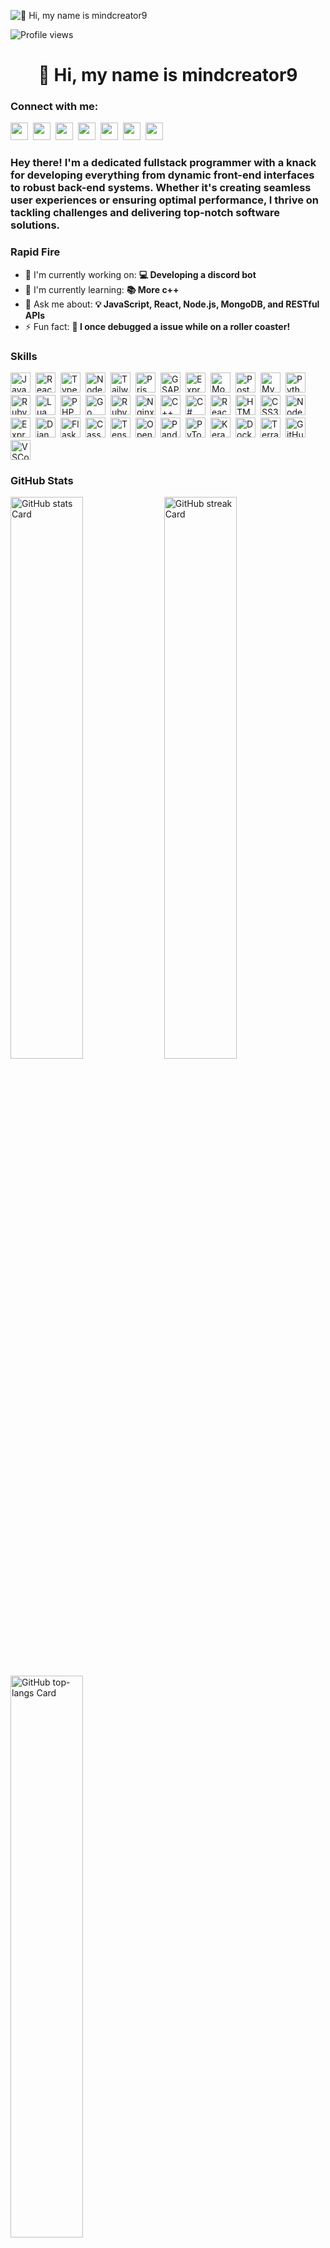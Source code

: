 ![👋 Hi, my name is mindcreator9](https://user-images.githubusercontent.com/10498744/210012254-234538ff-d198-48aa-8964-37e6fd45d227.gif)

![Profile views](https://komarev.com/ghpvc/?username=mindcreator9&label=Profile%20views&color=0e75b6&style=flat)

<div id="toc">
  <ul align="center" style="list-style: none">
    <summary>
      <h1>
        👋 Hi, my name is mindcreator9
      </h1>
    </summary>
  </ul>
</div>

**<h3 align="left">Connect with me:</h3>** 
<p align="left"><a href="https://www.linkedin.com/in/sushil-magare" target="_blank"><img src="https://img.shields.io/badge/LinkedIn-0077B5?logo=linkedin&logoColor=white" height="28" style="margin-right: 4px"></a> <a href="https://twitter.com/Sushil__SM" target="_blank"><img src="https://img.shields.io/badge/Twitter-000000?logo=X&logoColor=white" height="28" style="margin-right: 4px"></a> <a href="theepiccake@gmail.com" target="_blank"><img src="https://img.shields.io/badge/Gmail-D14836?style=for-the-badge&logo=gmail&logoColor=white" height="28" style="margin-right: 4px"></a> <a href="https://github.com/mindcreator9" target="_blank"><img src="https://img.shields.io/badge/GitHub-100000?style=for-the-badge&logo=github&logoColor=white" height="28" style="margin-right: 4px"></a> <a href="https://www.instagram.com/theepiccakecorp" target="_blank"><img src="https://img.shields.io/badge/Instagram-E4405F?style=for-the-badge&logo=instagram&logoColor=white" height="28" style="margin-right: 4px"></a> <a href="https://www.youtube.com/@theepiccakecorp" target="_blank"><img src="https://img.shields.io/badge/YouTube-FF0000?style=for-the-badge&logo=youtube&logoColor=white" height="28" style="margin-right: 4px"></a> <a href="https://www.tiktok.com/@mindcreator9" target="_blank"><img src="https://img.shields.io/badge/TikTok-000000?style=for-the-badge&logo=tiktok&logoColor=white" height="28" style="margin-right: 4px"></a></p>

 **<h3 align="left">Hey there! I'm a dedicated fullstack programmer with a knack for developing everything from dynamic front-end interfaces to robust back-end systems. Whether it's creating seamless user experiences or ensuring optimal performance, I thrive on tackling challenges and delivering top-notch software solutions.</h3>**

**<h3 align="left">Rapid Fire</h3>**

- 💼 I'm currently working on: **💻 Developing a discord bot**
- 🌱 I'm currently learning: **📚 More c++**
- 💬 Ask me about: **💡 JavaScript, React, Node.js, MongoDB, and RESTful APIs**
- ⚡ Fun fact: **🎢 I once debugged a issue while on a roller coaster!**

 **<h3 align="left">Skills</h3>**

<div style="display: flex; flex-wrap: wrap; gap: 4px; justify-content: left;"><img src="https://img.shields.io/badge/JavaScript-F7DF1C?logo=javascript&logoColor=white" height="32" alt="JavaScript" style="margin-right: 4px"> <img src="https://img.shields.io/badge/React-20232A?logo=react&logoColor=61DAFB" height="32" alt="React" style="margin-right: 4px"> <img src="https://img.shields.io/badge/TypeScript-3178C6?logo=typescript&logoColor=white" height="32" alt="TypeScript" style="margin-right: 4px"> <img src="https://img.shields.io/badge/Node.js-8CC84B?logo=node.js&logoColor=white" height="32" alt="Node.js" style="margin-right: 4px"> <img src="https://img.shields.io/badge/Tailwind_CSS-38B2AC?logo=tailwind-css&logoColor=white" height="32" alt="Tailwind CSS" style="margin-right: 4px"> <img src="https://img.shields.io/badge/Prisma-2D3748?logo=prisma&logoColor=white" height="32" alt="Prisma" style="margin-right: 4px"> <img src="https://img.shields.io/badge/GSAP-00D084?logo=gsap&logoColor=white" height="32" alt="GSAP" style="margin-right: 4px"> <img src="https://img.shields.io/badge/Express-000000?logo=express&logoColor=white" height="32" alt="Express" style="margin-right: 4px"> <img src="https://img.shields.io/badge/MongoDB-4EA94B?logo=mongodb&logoColor=white" height="32" alt="MongoDB" style="margin-right: 4px"> <img src="https://img.shields.io/badge/PostgreSQL-316192?logo=postgresql&logoColor=white" height="32" alt="PostgreSQL" style="margin-right: 4px"> <img src="https://img.shields.io/badge/MySQL-4479A1?logo=mysql&logoColor=white" height="32" alt="MySQL" style="margin-right: 4px"> <img src="https://cdn.jsdelivr.net/gh/devicons/devicon/icons/python/python-original.svg" height="32" alt="Python" style="margin-right: 4px"> <img src="https://cdn.jsdelivr.net/gh/devicons/devicon/icons/ruby/ruby-original.svg" height="32" alt="Ruby" style="margin-right: 4px"> <img src="https://cdn.jsdelivr.net/gh/devicons/devicon/icons/lua/lua-original.svg" height="32" alt="Lua" style="margin-right: 4px"> <img src="https://cdn.jsdelivr.net/gh/devicons/devicon/icons/php/php-plain.svg" height="32" alt="PHP" style="margin-right: 4px"> <img src="https://cdn.jsdelivr.net/gh/devicons/devicon@latest/icons/go/go-original-wordmark.svg" height="32" alt="Go" style="margin-right: 4px"> <img src="https://cdn.jsdelivr.net/gh/devicons/devicon/icons/ruby/ruby-plain.svg" height="32" alt="Ruby" style="margin-right: 4px"> <img src="https://cdn.jsdelivr.net/gh/devicons/devicon@latest/icons/nginx/nginx-original.svg" height="32" alt="Nginx" style="margin-right: 4px"> <img src="https://cdn.jsdelivr.net/gh/devicons/devicon/icons/cplusplus/cplusplus-original.svg" height="32" alt="C++" style="margin-right: 4px"> <img src="https://cdn.jsdelivr.net/gh/devicons/devicon/icons/csharp/csharp-original.svg" height="32" alt="C#" style="margin-right: 4px"> <img src="https://cdn.jsdelivr.net/gh/devicons/devicon@latest/icons/react/react-original-wordmark.svg" height="32" alt="React" style="margin-right: 4px"> <img src="https://cdn.jsdelivr.net/gh/devicons/devicon/icons/html5/html5-original.svg" height="32" alt="HTML5" style="margin-right: 4px"> <img src="https://cdn.jsdelivr.net/gh/devicons/devicon@latest/icons/css3/css3-original-wordmark.svg" height="32" alt="CSS3" style="margin-right: 4px"> <img src="https://cdn.jsdelivr.net/gh/devicons/devicon@latest/icons/nodejs/nodejs-original-wordmark.svg" height="32" alt="Node.js" style="margin-right: 4px"> <img src="https://cdn.jsdelivr.net/gh/devicons/devicon/icons/express/express-original.svg" height="32" alt="Express" style="margin-right: 4px"> <img src="https://cdn.jsdelivr.net/gh/devicons/devicon@latest/icons/django/django-plain.svg" height="32" alt="Django" style="margin-right: 4px"> <img src="https://cdn.jsdelivr.net/gh/devicons/devicon@latest/icons/flask/flask-original-wordmark.svg" height="32" alt="Flask" style="margin-right: 4px"> <img src="https://cdn.jsdelivr.net/gh/devicons/devicon/icons/cassandra/cassandra-original-wordmark.svg" height="32" alt="Cassandra" style="margin-right: 4px"> <img src="https://cdn.jsdelivr.net/gh/devicons/devicon@latest/icons/tensorflow/tensorflow-original-wordmark.svg" height="32" alt="TensorFlow" style="margin-right: 4px"> <img src="https://cdn.jsdelivr.net/gh/devicons/devicon@latest/icons/opencv/opencv-original-wordmark.svg" height="32" alt="Opencv" style="margin-right: 4px"> <img src="https://cdn.jsdelivr.net/gh/devicons/devicon/icons/pandas/pandas-original-wordmark.svg" height="32" alt="Pandas" style="margin-right: 4px"> <img src="https://cdn.jsdelivr.net/gh/devicons/devicon@latest/icons/pytorch/pytorch-original-wordmark.svg" height="32" alt="PyTorch" style="margin-right: 4px"> <img src="https://cdn.jsdelivr.net/gh/devicons/devicon@latest/icons/keras/keras-original-wordmark.svg" height="32" alt="Keras" style="margin-right: 4px"> <img src="https://cdn.jsdelivr.net/gh/devicons/devicon@latest/icons/docker/docker-original-wordmark.svg" height="32" alt="Docker" style="margin-right: 4px"> <img src="https://cdn.jsdelivr.net/gh/devicons/devicon@latest/icons/terraform/terraform-original-wordmark.svg" height="32" alt="Terraform" style="margin-right: 4px"> <img src="https://cdn.jsdelivr.net/gh/devicons/devicon@latest/icons/github/github-original-wordmark.svg" height="32" alt="GitHub" style="margin-right: 4px"> <img src="https://cdn.jsdelivr.net/gh/devicons/devicon@latest/icons/vscode/vscode-original.svg" height="32" alt="VSCode" style="margin-right: 4px"></div>

 **<h3 align="left">GitHub Stats</h3>**

<p align="left">
  <img width="48%" src="https://github-readme-stats.vercel.app/api?username=sushilmagare10&theme=react&hide_title=true&hide_rank=false&show_icons=true&include_all_commits=false&count_private=true&line_height=23&show=" alt="GitHub stats Card" />
  <img width="48%" src="https://streak-stats.demolab.com/?user=sushilmagare10&theme=react&hide_border=false&date_format=M+j%5B%2C+Y%5D&mode=daily&hide_total_contributions=false&hide_current_streak=true&hide_longest_streak=false&card_height=200" alt="GitHub streak Card" />
</p>

<p align="left">
  <img width="48%" src="https://github-readme-stats.vercel.app/api/top-langs?username=sushilmagare10&theme=react&hide_title=false&layout=compact&langs_count=6&hide_progress=false&card_width=400" alt="GitHub top-langs Card" />
</p>

